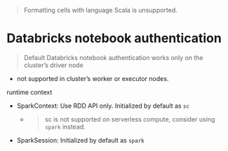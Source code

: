 > Formatting cells with language Scala is unsupported.

# Databricks notebook authentication
> Default Databricks notebook authentication works only on the cluster’s driver node
- not supported in cluster’s worker or executor nodes.

runtime context
- SparkContext: Use RDD API only. Initialized by default as `sc`
  - > sc is not supported on serverless compute, consider using `spark` instead. 
- SparkSession: Initialized by default as `spark`